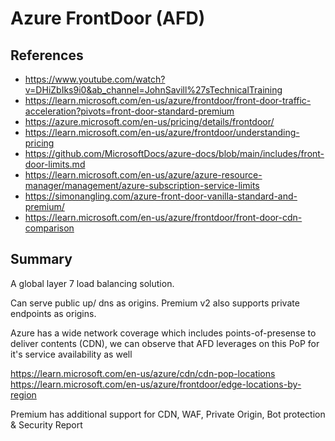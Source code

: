 # Azure FrontDoor (AFD)

## References

* <https://www.youtube.com/watch?v=DHiZbIks9i0&ab_channel=JohnSavill%27sTechnicalTraining>
* <https://learn.microsoft.com/en-us/azure/frontdoor/front-door-traffic-acceleration?pivots=front-door-standard-premium>
* <https://azure.microsoft.com/en-us/pricing/details/frontdoor/>
* <https://learn.microsoft.com/en-us/azure/frontdoor/understanding-pricing>
* <https://github.com/MicrosoftDocs/azure-docs/blob/main/includes/front-door-limits.md>
* <https://learn.microsoft.com/en-us/azure/azure-resource-manager/management/azure-subscription-service-limits>
* <https://simonangling.com/azure-front-door-vanilla-standard-and-premium/>
* <https://learn.microsoft.com/en-us/azure/frontdoor/front-door-cdn-comparison>

## Summary

A global layer 7 load balancing solution.

Can serve public up/ dns as origins. Premium v2 also supports private endpoints as origins.

Azure has a wide network coverage which includes points-of-presense to deliver contents (CDN),
we can observe that AFD leverages on this PoP for it's service availability as well

<https://learn.microsoft.com/en-us/azure/cdn/cdn-pop-locations>
<https://learn.microsoft.com/en-us/azure/frontdoor/edge-locations-by-region>

Premium has additional support for CDN, WAF, Private Origin, Bot protection & Security Report

